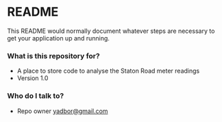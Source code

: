 # README #

This README would normally document whatever steps are necessary to get your application up and running.

### What is this repository for? ###

* A place to store code to analyse the Staton Road meter readings
* Version 1.0

### Who do I talk to? ###

* Repo owner yadbor@gmail.com
